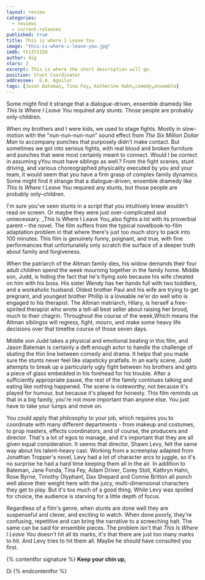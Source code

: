 ```yaml
---
layout: review
categories: 
  - reviews
  - current-releases
published: true
title: This is where I Leave You
image: "this-is-where-i-leave-you.jpg"
imdb: tt1371150
author: dig
stars: 3
excerpt: This is where the short description will go.
position: Stunt Coordinator
addressee:  G.A. Aguilar
tags: [Jason Bateman, Tina Fey, Katherine Hahn,comedy,ensemble]
---
```

Some might find it strange that a dialogue-driven, ensemble dramedy like _This Is Where I Leave You_ required any stunts. Those people are probably only-children.

When my brothers and I were kids, we used to stage fights. Mostly in slow-motion with the "nun-nun-nun-nun" sound effect from _The Six Million Dollar Man_ to accompany punches that purposely didn't make contact. But sometimes we got into serious fights, with real blood and broken furniture and punches that were most certainly meant to connect. Would I be correct in assuming yYou must have siblings as well.? From the fight scenes, stunt driving, and various choreographed physicality executed by you and your team, it would seem that you have a firm grasp of complex family dynamics. Some might find it strange that a dialogue-driven, ensemble dramedy like _This Is Where I Leave You_ required any stunts, but those people are probably only-children.

I'm sure you've seen stunts in a script that you intuitively knew wouldn't read on screen. Or maybe they were just over-complicated and unnecessary. _This Is Where I Leave You_also fights a lot with its proverbial parent – the novel. The film suffers from the typical novelbook-to-film adaptation problem in that where there's just too much story to pack into 100 minutes. This film is genuinely funny, poignant, and true, with fine performances that unfortunately only scratch the surface of a deeper truth about family and forgiveness.

When the patriarch of the Altman family dies, his widow demands their four adult children spend the week mourning together in the family home. Middle son, Judd, is hiding the fact that he's flying solo because his wife cheated on him with his boss. His sister Wendy has her hands full with two toddlers, and a workaholic husband. Oldest brother Paul and his wife are trying to get pregnant, and youngest brother Phillip is a loveable ne'er do well who is engaged to his therapist. The Altman matriarch, Hilary, is herself a free-spirited therapist who wrote a tell-all best seller about raising her brood, much to their chagrin. Throughout the course of the week,Which means the Altman siblingss will regress, fight, mourn, and make some heavy life decisions over that timethe course of those seven days.

Middle son Judd takes a physical and emotional beating in this film, and Jason Bateman is certainly a deft enough actor to handle the challenge of skating the thin line between comedy and drama. It helps that you made sure the stunts never feel like slapsticky pratfalls. In an early scene, Judd attempts to break up a particularly ugly fight between his brothers and gets a piece of glass embedded in his forehead for his trouble. After a sufficiently appropriate pause, the rest of the family continues talking and eating like nothing happened. The scene is noteworthy, not because it's played for humour, but because it's played for honesty. This film reminds us that in a big family, you're not more important than anyone else. You just have to take your lumps and move on.

You could apply that philosophy to your job, which requires you to coordinate with many different departments - from makeup and costumes, to prop masters, effects coordinators, and of course, the producers and director. That's a lot of egos to manage, and it's important that they are all given equal consideration. It seems that director, Shawn Levy, felt the same way about his talent-heavy cast. Working from a screenplay adapted from Jonathan Tropper's novel, Levy had a lot of character arcs to juggle, so it's no surprise he had a hard time keeping them all in the air. In addition to Bateman, Jane Fonda, Tina Fey, Adam Driver, Corey Stoll, Kathryn Hahn, Rose Byrne, Timothy Olyphant, Dax Shepard and Connie Britton all punch well above their weight here with the juicy, multi-dimensional characters they get to play. But it's too much of a good thing. While Levy was spoiled for choice, the audience is starving for a little depth of focus.

Regardless of a film's genre, when stunts are done well they are suspenseful and clever, and exciting to watch. When done poorly, they're confusing, repetitive and can bring the narrative to a screeching halt. The same can be said for ensemble pieces. The problem isn't that _This Is Where I Leave You_ doesn't hit all its marks, it's that there are just too many marks to hit. And Levy tries to hit them all. Maybe he should have consulted you first.

{% contentfor signature %}**Keep your chin up,**

Di
{% endcontentfor %}
